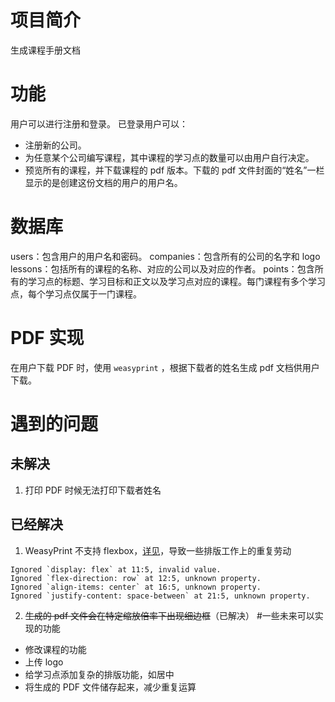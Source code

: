 # 项目简介
生成课程手册文档
# 功能
用户可以进行注册和登录。
已登录用户可以：
- 注册新的公司。
- 为任意某个公司编写课程，其中课程的学习点的数量可以由用户自行决定。
- 预览所有的课程，并下载课程的 pdf 版本。下载的 pdf 文件封面的“姓名”一栏显示的是创建这份文档的用户的用户名。
# 数据库
users：包含用户的用户名和密码。
companies：包含所有的公司的名字和 logo
lessons：包括所有的课程的名称、对应的公司以及对应的作者。
points：包含所有的学习点的标题、学习目标和正文以及学习点对应的课程。每门课程有多个学习点，每个学习点仅属于一门课程。
# PDF 实现
在用户下载 PDF 时，使用 `weasyprint` ，根据下载者的姓名生成 pdf 文档供用户下载。
# 遇到的问题
## 未解决
1. 打印 PDF 时候无法打印下载者姓名
## 已经解决
1. WeasyPrint 不支持 flexbox，[详见](https://github.com/Kozea/WeasyPrint/issues/324)，导致一些排版工作上的重复劳动
```
Ignored `display: flex` at 11:5, invalid value.
Ignored `flex-direction: row` at 12:5, unknown property.
Ignored `align-items: center` at 16:5, unknown property.
Ignored `justify-content: space-between` at 21:5, unknown property.
```
2. ~~生成的 pdf 文件会在特定缩放倍率下出现细边框~~（已解决）
#一些未来可以实现的功能
- 修改课程的功能
- 上传 logo
- 给学习点添加复杂的排版功能，如居中
- 将生成的 PDF 文件储存起来，减少重复运算